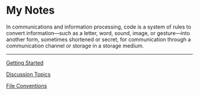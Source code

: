 # My Notes

In communications and information processing, code is a system of rules to convert information—such as a letter, word, sound, image, or gesture—into another form, sometimes shortened or secret, for communication through a communication channel or storage in a storage medium.

---

[Getting Started](My%20Notes%201b2aeacbb29981d094b9d5d3eaa71081/Getting%20Started%201b2aeacbb29981e2b162ec71e6226bfa.md)

[Discussion Topics](My%20Notes%201b2aeacbb29981d094b9d5d3eaa71081/Discussion%20Topics%201b2aeacbb2998100a805df7ad4a596e8.md)

[File Conventions](My%20Notes%201b2aeacbb29981d094b9d5d3eaa71081/File%20Conventions%201b2aeacbb29981b78708cf2a3e9b215e.md)